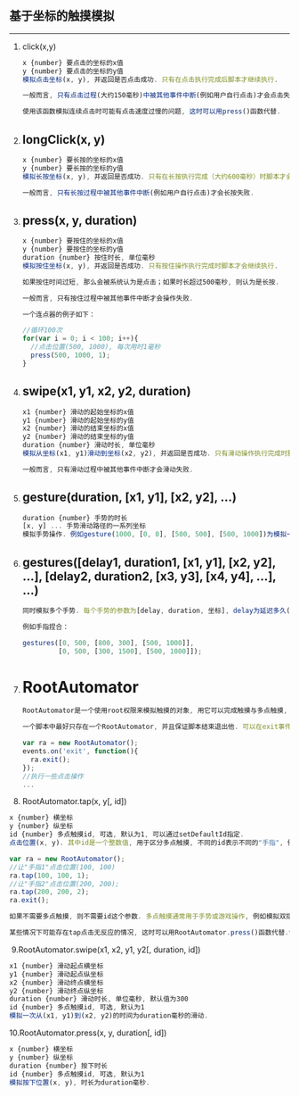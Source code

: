 ## 基于坐标的触摸模拟

------

1. click(x,y)

   ```js
   x {number} 要点击的坐标的x值
   y {number} 要点击的坐标的y值
   模拟点击坐标(x, y), 并返回是否点击成功. 只有在点击执行完成后脚本才继续执行.
   
   一般而言, 只有点击过程(大约150毫秒)中被其他事件中断(例如用户自行点击)才会点击失败.
   
   使用该函数模拟连续点击时可能有点击速度过慢的问题, 这时可以用press()函数代替.
   ```

2. ## longClick(x, y)

   ```js
   x {number} 要长按的坐标的x值
   y {number} 要长按的坐标的y值
   模拟长按坐标(x, y), 并返回是否成功. 只有在长按执行完成（大约600毫秒）时脚本才会继续执行.
   
   一般而言, 只有长按过程中被其他事件中断(例如用户自行点击)才会长按失败.
   ```

3. ## press(x, y, duration)

   ```js
   x {number} 要按住的坐标的x值
   y {number} 要按住的坐标的y值
   duration {number} 按住时长, 单位毫秒
   模拟按住坐标(x, y), 并返回是否成功. 只有按住操作执行完成时脚本才会继续执行.
   
   如果按住时间过短, 那么会被系统认为是点击；如果时长超过500毫秒, 则认为是长按.
   
   一般而言, 只有按住过程中被其他事件中断才会操作失败.
   
   一个连点器的例子如下：
   
   //循环100次
   for(var i = 0; i < 100; i++){
     //点击位置(500, 1000), 每次用时1毫秒
     press(500, 1000, 1);
   }
   ```

4. ## swipe(x1, y1, x2, y2, duration)

   ```js
   x1 {number} 滑动的起始坐标的x值
   y1 {number} 滑动的起始坐标的y值
   x2 {number} 滑动的结束坐标的x值
   y2 {number} 滑动的结束坐标的y值
   duration {number} 滑动时长, 单位毫秒
   模拟从坐标(x1, y1)滑动到坐标(x2, y2), 并返回是否成功. 只有滑动操作执行完成时脚本才会继续执行.
   
   一般而言, 只有滑动过程中被其他事件中断才会滑动失败.
   ```

5. ## gesture(duration, [x1, y1\], [x2, y2], ...)

   ```js
   duration {number} 手势的时长
   [x, y] ... 手势滑动路径的一系列坐标
   模拟手势操作. 例如gesture(1000, [0, 0], [500, 500], [500, 1000])为模拟一个从(0, 0)到(500, 500)到(500, 100)的手势操作, 时长为2秒.
   ```

6. ## gestures([delay1, duration1, [x1, y1\], [x2, y2], ...], [delay2, duration2, [x3, y3], [x4, y4], ...], ...)

   ```js
   同时模拟多个手势. 每个手势的参数为[delay, duration, 坐标], delay为延迟多久(毫秒)才执行该手势；duration为手势执行时长；坐标为手势经过的点的坐标. 其中delay参数可以省略, 默认为0.
   
   例如手指捏合：
   
   gestures([0, 500, [800, 300], [500, 1000]],
            [0, 500, [300, 1500], [500, 1000]]);
   ```

7. # RootAutomator

   ```js
   RootAutomator是一个使用root权限来模拟触摸的对象, 用它可以完成触摸与多点触摸, 并且这些动作的执行没有延迟.
   
   一个脚本中最好只存在一个RootAutomator, 并且保证脚本结束退出他. 可以在exit事件中退出RootAutomator, 例如：
   
   var ra = new RootAutomator();
   events.on('exit', function(){
     ra.exit();
   });
   //执行一些点击操作
   ...
   ```

8. RootAutomator.tap(x, y[, id\])

```js
x {number} 横坐标
y {number} 纵坐标
id {number} 多点触摸id, 可选, 默认为1, 可以通过setDefaultId指定.
点击位置(x, y). 其中id是一个整数值, 用于区分多点触摸, 不同的id表示不同的"手指", 例如：

var ra = new RootAutomator();
//让"手指1"点击位置(100, 100)
ra.tap(100, 100, 1);
//让"手指2"点击位置(200, 200);
ra.tap(200, 200, 2);
ra.exit();

如果不需要多点触摸, 则不需要id这个参数. 多点触摸通常用于手势或游戏操作, 例如模拟双指捏合、双指上滑等.

某些情况下可能存在tap点击无反应的情况, 这时可以用RootAutomator.press()函数代替.9.9.RootAutomator.swipe(x1, x2, y1, y2[, duration, id\])
```

​	9.RootAutomator.swipe(x1, x2, y1, y2[, duration, id\])

```js
x1 {number} 滑动起点横坐标
y1 {number} 滑动起点纵坐标
x2 {number} 滑动终点横坐标
y2 {number} 滑动终点纵坐标
duration {number} 滑动时长, 单位毫秒, 默认值为300
id {number} 多点触摸id, 可选, 默认为1
模拟一次从(x1, y1)到(x2, y2)的时间为duration毫秒的滑动.
```

10.RootAutomator.press(x, y, duration[, id\])

```js
x {number} 横坐标
y {number} 纵坐标
duration {number} 按下时长
id {number} 多点触摸id, 可选, 默认为1
模拟按下位置(x, y), 时长为duration毫秒.
```

